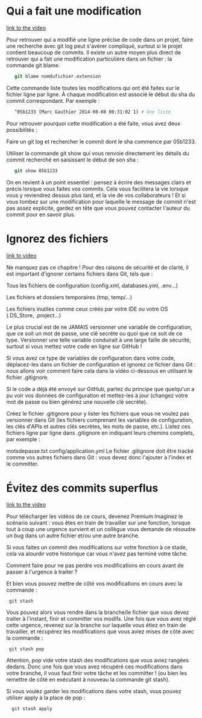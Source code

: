 # Qui a fait une modification

[link to the video](https://openclassrooms.com/fr/courses/2342361-gerez-votre-code-avec-git-et-github/2433716-retrouvez-qui-a-fait-une-modification )

   Pour retrouver qui a modifié une ligne précise de code dans un projet, faire une recherche avec git log peut s'avérer compliqué, surtout si le projet contient beaucoup de commits. Il existe un autre moyen plus direct de retrouver qui a fait une modification particulière dans un fichier : la commande git blame.
```csh
   git blame nomdufichier.extension
```

   Cette commande liste toutes les modifications qui ont été faites sur le fichier ligne par ligne. À chaque modification est associé le début du sha du commit correspondant. Par exemple : 
```csh
   ^05b1233 (Marc Gauthier 2014-08-08 00:31:02 1) # Une liste
```

   Pour retrouver pourquoi cette modification a été faite, vous avez deux possibilités : 

   Faire un git log et rechercher le commit dont le sha commence par 05b1233. 

   Utiliser la commande git show qui vous renvoie directement les détails du commit recherché en saisissant le début de son sha : 
```csh
   git show 05b1233
```

   On en revient à un point essentiel : pensez à écrire des messages clairs et précis lorsque vous faites vos commits. Cela vous facilitera la vie lorsque vous y reviendrez dessus plus tard, et la vie de vos collaborateurs ! Et si vous tombez sur une modification pour laquelle le message de commit n'est pas assez explicite, gardez en tête que vous pouvez contacter l'auteur du commit pour en savoir plus. 


# Ignorez des fichiers
 

[link to video](https://openclassrooms.com/fr/courses/2342361-gerez-votre-code-avec-git-et-github/2433721-ignorez-des-fichiers)

 Ne manquez pas ce chapitre ! Pour des raisons de sécurité et de clarté, il est important d'ignorer certains fichiers dans Git, tels que :

 Tous les fichiers de configuration (config.xml, databases.yml, .env...)

 Les fichiers et dossiers temporaires (tmp, temp/...)

 Les fichiers inutiles comme ceux créés par votre IDE ou votre OS (.DS_Store, .project...)

 Le plus crucial est de ne JAMAIS versionner une variable de configuration, que ce soit un mot de passe, une clé secrète ou quoi que ce soit de ce type. Versionner une telle variable conduirait à une large faille de sécurité, surtout si vous mettez votre code en ligne sur GitHub !

  

  Si vous avez ce type de variables de configuration dans votre code, déplacez-les dans un fichier de configuration et ignorez ce fichier dans Git : nous allons voir comment faire cela dans la vidéo ci-dessous en utilisant le fichier .gitignore.

  Si le code a déjà été envoyé sur GitHub, partez du principe que quelqu'un a pu voir vos données de configuration et mettez-les à jour (changez votre mot de passe ou bien générez une nouvelle clé secrète).

   Créez le fichier .gitignore pour y lister les fichiers que vous ne voulez pas versionner dans Git (les fichiers comprenant les variables de configuration, les clés d'APIs et autres clés secrètes, les mots de passe, etc.). Listez ces fichiers ligne par ligne dans .gitignore en indiquant leurs chemins complets, par exemple : 

   motsdepasse.txt
   config/application.yml
   Le fichier .gitignore doit être tracké comme vos autres fichiers dans Git : vous devez donc l'ajouter à l'index et le committer. 




# Évitez des commits superflus


[link to the video](https://openclassrooms.com/fr/courses/2342361-gerez-votre-code-avec-git-et-github/2433726-evitez-des-commits-superflus)

 Pour télécharger les vidéos de ce cours, devenez Premium
 Imaginez le scénario suivant : vous êtes en train de travailler sur une fonction, lorsque tout à coup une urgence survient et un collègue vous demande de résoudre un bug dans un autre fichier et/ou une autre branche. 

 Si vous faites un commit des modifications sur votre fonction à ce stade, cela va alourdir votre historique car vous n'avez pas terminé votre tâche.

 Comment faire pour ne pas perdre vos modifications en cours avant de passer à l'urgence à traiter ?

 Et bien vous pouvez mettre de côté vos modifications en cours avec la commande :
```
 git stash
```
 Vous pouvez alors vous rendre dans la branche/le fichier que vous devez traiter à l'instant, finir et committer vos modifs. Une fois que vous avez réglé cette urgence, revenez sur la branche sur laquelle vous étiez en train de travailler, et récupérez les modifications que vous aviez mises de côté avec la commande : 
```
 git stash pop
```
  

  Attention, pop vide votre stash des modifications que vous aviez rangées dedans. Donc une fois que vous avez récupéré ces modifications dans votre branche, il vous faut finir votre tâche et les committer ! (ou bien les remettre de côté en exécutant à nouveau la commande git stash).

  Si vous voulez garder les modifications dans votre stash, vous pouvez utiliser apply à la place de pop : 
```
  git stash apply
```
